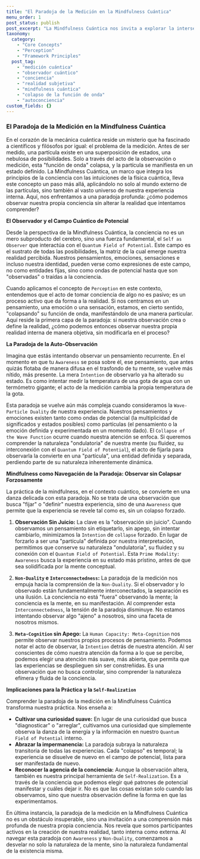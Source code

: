 ```yaml
---
title: "El Paradoja de la Medición en la Mindfulness Cuántica"
menu_order: 1
post_status: publish
post_excerpt: "La Mindfulness Cuántica nos invita a explorar la intersección de la conciencia y la física cuántica, pero ¿qué sucede cuando la propia observación, un pilar de la mecánica cuántica, se aplica a nuestra experiencia interna? Este artículo profundiza en la fascinante paradoja de la medición en el contexto de la autoconciencia, revelando cómo el acto de observar nuestra propia mente puede alterar la realidad que intentamos comprender."
taxonomy:
  category:
    - "Core Concepts"
    - "Perception"
    - "Framework Principles"
  post_tag:
    - "medición cuántica"
    - "observador cuántico"
    - "conciencia"
    - "realidad subjetiva"
    - "mindfulness cuántica"
    - "colapso de la función de onda"
    - "autoconciencia"
custom_fields: {}
---
```


### El Paradoja de la Medición en la Mindfulness Cuántica

En el corazón de la mecánica cuántica reside un misterio que ha fascinado a científicos y filósofos por igual: el problema de la medición. Antes de ser medido, una partícula existe en una superposición de estados, una nebulosa de posibilidades. Solo a través del acto de la observación o medición, esta "función de onda" colapsa, y la partícula se manifiesta en un estado definido. La Mindfulness Cuántica, un marco que integra los principios de la conciencia con las intuiciones de la física cuántica, lleva este concepto un paso más allá, aplicándolo no solo al mundo externo de las partículas, sino también al vasto universo de nuestra experiencia interna. Aquí, nos enfrentamos a una paradoja profunda: ¿cómo podemos observar nuestra propia conciencia sin alterar la realidad que intentamos comprender?

**El Observador y el Campo Cuántico de Potencial**

Desde la perspectiva de la Mindfulness Cuántica, la conciencia no es un mero subproducto del cerebro, sino una fuerza fundamental, el `Self as Observer` que interactúa con el `Quantum Field of Potential`. Este campo es el sustrato de todas las posibilidades, la matriz de la cual emerge nuestra realidad percibida. Nuestros pensamientos, emociones, sensaciones e incluso nuestra identidad, pueden verse como expresiones de este campo, no como entidades fijas, sino como ondas de potencial hasta que son "observadas" o traídas a la conciencia.

Cuando aplicamos el concepto de `Perception` en este contexto, entendemos que el acto de tomar conciencia de algo no es pasivo; es un proceso activo que da forma a la realidad. Si nos centramos en un pensamiento, una emoción o una sensación, estamos, en cierto sentido, "colapsando" su función de onda, manifestándolo de una manera particular. Aquí reside la primera capa de la paradoja: si nuestra observación crea o define la realidad, ¿cómo podemos entonces observar nuestra propia realidad interna de manera objetiva, sin modificarla en el proceso?

**La Paradoja de la Auto-Observación**

Imagina que estás intentando observar un pensamiento recurrente. En el momento en que tu `Awareness` se posa sobre él, ese pensamiento, que antes quizás flotaba de manera difusa en el trasfondo de tu mente, se vuelve más nítido, más presente. La mera `Intention` de observarlo ya ha alterado su estado. Es como intentar medir la temperatura de una gota de agua con un termómetro gigante; el acto de la medición cambia la propia temperatura de la gota.

Esta paradoja se vuelve aún más compleja cuando consideramos la `Wave-Particle Duality` de nuestra experiencia. Nuestros pensamientos y emociones existen tanto como ondas de potencial (la multiplicidad de significados y estados posibles) como partículas (el pensamiento o la emoción definida y experimentada en un momento dado). El `Collapse of the Wave Function` ocurre cuando nuestra atención se enfoca. Si queremos comprender la naturaleza "ondulatoria" de nuestra mente (su fluidez, su interconexión con el `Quantum Field of Potential`), el acto de fijarla para observarla la convierte en una "partícula", una entidad definida y separada, perdiendo parte de su naturaleza inherentemente dinámica.

**Mindfulness como Navegación de la Paradoja: Observar sin Colapsar Forzosamente**

La práctica de la mindfulness, en el contexto cuántico, se convierte en una danza delicada con esta paradoja. No se trata de una observación que busca "fijar" o "definir" nuestra experiencia, sino de una `Awareness` que permite que la experiencia se revele tal como es, sin un colapso forzado.

1.  **Observación Sin Juicio:** La clave es la "observación sin juicio". Cuando observamos un pensamiento sin etiquetarlo, sin apego, sin intentar cambiarlo, minimizamos la `Intention` de `collapse` forzado. En lugar de forzarlo a ser una "partícula" definida por nuestra interpretación, permitimos que conserve su naturaleza "ondulatoria", su fluidez y su conexión con el `Quantum Field of Potential`. Esta `Prime Modality: Awareness` busca la experiencia en su estado más prístino, antes de que sea solidificada por la mente conceptual.

2.  **`Non-Duality` e `Interconnectedness`:** La paradoja de la medición nos empuja hacia la comprensión de la `Non-Duality`. Si el observador y lo observado están fundamentalmente interconectados, la separación es una ilusión. La conciencia no está "fuera" observando la mente; la conciencia es la mente, en su manifestación. Al comprender esta `Interconnectedness`, la tensión de la paradoja disminuye. No estamos intentando observar algo "ajeno" a nosotros, sino una faceta de nosotros mismos.

3.  **`Meta-Cognition` sin Apego:** La `Human Capacity: Meta-Cognition` nos permite observar nuestros propios procesos de pensamiento. Podemos notar el acto de observar, la `Intention` detrás de nuestra atención. Al ser conscientes de cómo nuestra atención da forma a lo que se percibe, podemos elegir una atención más suave, más abierta, que permita que las experiencias se desplieguen sin ser constreñidas. Es una observación que no busca controlar, sino comprender la naturaleza efímera y fluida de la conciencia.

**Implicaciones para la Práctica y la `Self-Realization`**

Comprender la paradoja de la medición en la Mindfulness Cuántica transforma nuestra práctica. Nos enseña a:

*   **Cultivar una curiosidad suave:** En lugar de una curiosidad que busca "diagnosticar" o "arreglar", cultivamos una curiosidad que simplemente observa la danza de la energía y la información en nuestro `Quantum Field of Potential` interno.
*   **Abrazar la impermanencia:** La paradoja subraya la naturaleza transitoria de todas las experiencias. Cada "colapso" es temporal; la experiencia se disuelve de nuevo en el campo de potencial, lista para ser manifestada de nuevo.
*   **Reconocer la agencia de la conciencia:** Aunque la observación altera, también es nuestra principal herramienta de `Self-Realization`. Es a través de la conciencia que podemos elegir qué patrones de potencial manifestar y cuáles dejar ir. No es que las cosas existan solo cuando las observamos, sino que nuestra observación define la forma en que las experimentamos.

En última instancia, la paradoja de la medición en la Mindfulness Cuántica no es un obstáculo insuperable, sino una invitación a una comprensión más profunda de nuestra propia conciencia. Nos revela que somos participantes activos en la creación de nuestra realidad, tanto interna como externa. Al navegar esta paradoja con `Awareness` y `Non-Duality`, comenzamos a desvelar no solo la naturaleza de la mente, sino la naturaleza fundamental de la existencia misma.